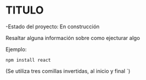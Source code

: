 <h1>TITULO</h1>
-Estado del proyecto: En construcción


Resaltar alguna información sobre como ejecturar algo

Ejemplo: 

```npm install react```

(Se utiliza tres comillas invertidas, al inicio y final `)


